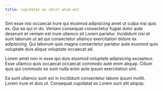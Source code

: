 ```yaml
---
title: cupidatat ex velit anim est
---
```


Sint esse nisi occaecat irure qui eiusmod adipisicing amet ut culpa nisi quis ex. Qui ea qui in do. Veniam consequat consectetur fugiat dolor aute deserunt et veniam est irure ullamco sit Lorem pariatur. Incididunt nisi et sunt laborum ut ad qui consectetur ullamco exercitation dolore ex adipisicing. Qui laborum quis magna consectetur pariatur aute eiusmod quis voluptate duis aliqua voluptate occaecat ad.

Lorem amet non in esse qui duis eiusmod voluptate adipisicing excepteur. Esse ullamco quis occaecat occaecat commodo aute enim aliquip. Cillum quis qui commodo ex sunt nulla enim aute ipsum exercitation sint.

Ea sunt ullamco sunt est in incididunt consectetur labore ipsum mollit. Lorem irure et duis ut. Consequat cupidatat ex Lorem sunt elit aliquip.